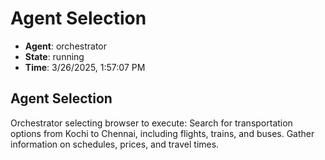 # Agent Selection

- **Agent**: orchestrator
- **State**: running
- **Time**: 3/26/2025, 1:57:07 PM

## Agent Selection

Orchestrator selecting browser to execute: Search for transportation options from Kochi to Chennai, including flights, trains, and buses. Gather information on schedules, prices, and travel times.

